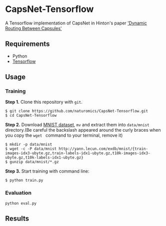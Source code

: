 # CapsNet-Tensorflow
A Tensorflow implementation of CapsNet in Hinton's paper ['Dynamic Routing Between Capsules'](https://arxiv.org/abs/1710.09829)

## Requirements
- Python
- [Tensorflow](https://github.com/tensorflow/tensorflow)

## Usage

### Training
**Step 1.** 
Clone this repository with ``git``.

```
$ git clone https://github.com/naturomics/CapsNet-Tensorflow.git
$ cd CapsNet-Tensorflow
```

**Step 2.** 
Download [MNIST dataset](http://yann.lecun.com/exdb/mnist/), ``mv`` and extract them into ``data/mnist`` directory.(Be careful the backslash appeared around the curly braces when you copy the ``wget `` command to your terminal, remove it)

```
$ mkdir -p data/mnist
$ wget -c -P data/mnist http://yann.lecun.com/exdb/mnist/{train-images-idx3-ubyte.gz,train-labels-idx1-ubyte.gz,t10k-images-idx3-ubyte.gz,t10k-labels-idx1-ubyte.gz}
$ gunzip data/mnist/*.gz
```

**Step 3.** 
Start training with command line:
```
$ python train.py
```

### Evaluation
```
python eval.py
```


## Results
